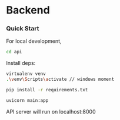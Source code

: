 # Backend 

### Quick Start

For local development,

```bash
cd api
```
Install deps:

```bash
virtualenv venv
.\venv\Scripts\activate // windows moment

pip install -r requirements.txt
```
```bash
uvicorn main:app
```

API server will run on localhost:8000